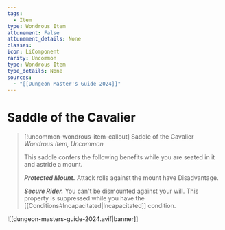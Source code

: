 ```yaml
---
tags:
  - Item
type: Wondrous Item
attunement: False
attunement_details: None
classes:
icon: LiComponent
rarity: Uncommon
type: Wondrous Item
type_details: None
sources: 
  - "[[Dungeon Master's Guide 2024]]"
---
```

# Saddle of the Cavalier
>[!uncommon-wondrous-item-callout] Saddle of the Cavalier
>_Wondrous Item, Uncommon_
>
>This saddle confers the following benefits while you are seated in it and astride a mount.
>
>**_Protected Mount._** Attack rolls against the mount have Disadvantage.
>
>**_Secure Rider._** You can't be dismounted against your will. This property is suppressed while you have the [[Conditions#Incapacitated\|Incapacitated]] condition.
>


![[dungeon-masters-guide-2024.avif|banner]]